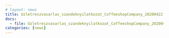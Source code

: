 ```yaml
---
# layout: news
title: Uzletreszvasarlas_szandeknyilatkozat_CoffeeshopCompany_20200422
docs:
  - file: Uzletreszvasarlas_szandeknyilatkozat_CoffeeshopCompany_20200422.pdf
categories: [news]
---
```

